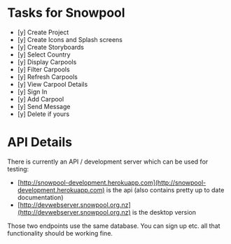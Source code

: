 Tasks for Snowpool
================

 - [y] Create Project
 - [y] Create Icons and Splash screens
 - [y] Create Storyboards
 - [y] Select Country
 - [y] Display Carpools
 - [y] Filter Carpools
 - [y] Refresh Carpools
 - [y] View Carpool Details
 - [y] Sign In
 - [y] Add Carpool
 - [y] Send Message
 - [y] Delete if yours


API Details
===========

There is currently an API / development server which can be used for testing:

* [http://snowpool-development.herokuapp.com](http://snowpool-development.herokuapp.com)
is the api (also contains pretty up to date documentation)
* [http://devwebserver.snowpool.org.nz](http://devwebserver.snowpool.org.nz) is
  the desktop version

Those two endpoints use the same database.  You can sign up etc. all that
functionality should be working fine.


